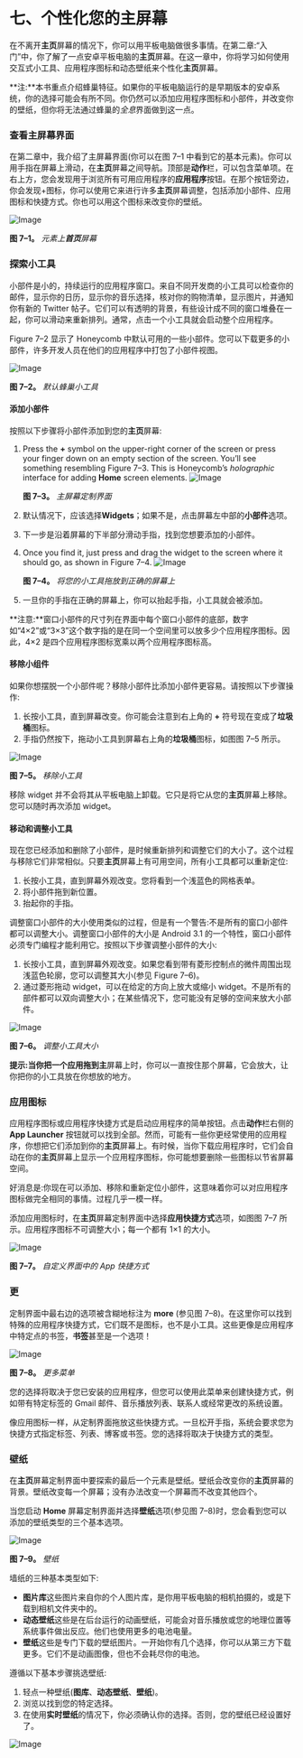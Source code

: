 # 七、个性化您的主屏幕

在不离开**主页**屏幕的情况下，你可以用平板电脑做很多事情。在第二章:“入门”中，你了解了一点安卓平板电脑的**主页**屏幕。在这一章中，你将学习如何使用交互式小工具、应用程序图标和动态壁纸来个性化**主页**屏幕。

**注:**本书重点介绍蜂巢特征。如果你的平板电脑运行的是早期版本的安卓系统，你的选择可能会有所不同。你仍然可以添加应用程序图标和小部件，并改变你的壁纸，但你将无法通过蜂巢的*全息*界面做到这一点。

### 查看主屏幕界面

在第二章中，我介绍了主屏幕界面(你可以在图 7–1 中看到它的基本元素)。你可以用手指在屏幕上滑动，在**主页**屏幕之间导航。顶部是**动作**栏，可以包含菜单项。在右上方，您会发现用于浏览所有可用应用程序的**应用程序**按钮。在那个按钮旁边，你会发现+图标，你可以使用它来进行许多**主页**屏幕调整，包括添加小部件、应用图标和快捷方式。你也可以用这个图标来改变你的壁纸。

![Image](img/0701.jpg)

**图 7–1。** *元素上**首页**屏幕*

### 探索小工具

小部件是小的，持续运行的应用程序窗口。来自不同开发商的小工具可以检查你的邮件，显示你的日历，显示你的音乐选择，核对你的购物清单，显示图片，并通知你有新的 Twitter 帖子。它们可以有透明的背景，有些设计成不同的窗口堆叠在一起，你可以滑动来重新排列。通常，点击一个小工具就会启动整个应用程序。

Figure 7–2 显示了 Honeycomb 中默认可用的一些小部件。您可以下载更多的小部件，许多开发人员在他们的应用程序中打包了小部件视图。

![Image](img/0702.jpg)

**图 7–2。** *默认蜂巢小工具*

#### 添加小部件

按照以下步骤将小部件添加到您的**主页**屏幕:

1.  Press the **+** symbol on the upper-right corner of the screen or press your finger down on an empty section of the screen. You’ll see something resembling Figure 7–3. This is Honeycomb’s *holographic* interface for adding **Home** screen elements. ![Image](img/0703.jpg)

    **图 7–3。** *主屏幕定制界面*

2.  默认情况下，应该选择**Widgets**；如果不是，点击屏幕左中部的**小部件**选项。
3.  下一步是沿着屏幕的下半部分滑动手指，找到您想要添加的小部件。
4.  Once you find it, just press and drag the widget to the screen where it should go, as shown in Figure 7–4. ![Image](img/0704.jpg)

    **图 7–4。** *将您的小工具拖放到正确的屏幕上*

5.  一旦你的手指在正确的屏幕上，你可以抬起手指，小工具就会被添加。

**注意:**窗口小部件的尺寸列在界面中每个窗口小部件的底部，数字如“4×2”或“3×3”这个数字指的是在同一个空间里可以放多少个应用程序图标。因此，4×2 是四个应用程序图标宽乘以两个应用程序图标高。

#### 移除小组件

如果你想摆脱一个小部件呢？移除小部件比添加小部件更容易。请按照以下步骤操作:

1.  长按小工具，直到屏幕改变。你可能会注意到右上角的 **+** 符号现在变成了**垃圾桶**图标。
2.  手指仍然按下，拖动小工具到屏幕右上角的**垃圾桶**图标，如图图 7–5 所示。

![Image](img/0705.jpg)

**图 7–5。** *移除小工具*

移除 widget 并不会将其从平板电脑上卸载。它只是将它从您的**主页**屏幕上移除。您可以随时再次添加 widget。

#### 移动和调整小工具

现在您已经添加和删除了小部件，是时候重新排列和调整它们的大小了。这个过程与移除它们非常相似。只要**主页**屏幕上有可用空间，所有小工具都可以重新定位:

1.  长按小工具，直到屏幕外观改变。您将看到一个浅蓝色的网格表单。
2.  将小部件拖到新位置。
3.  抬起你的手指。

调整窗口小部件的大小使用类似的过程，但是有一个警告:不是所有的窗口小部件都可以调整大小。调整窗口小部件的大小是 Android 3.1 的一个特性，窗口小部件必须专门编程才能利用它。按照以下步骤调整小部件的大小:

1.  长按小工具，直到屏幕外观改变。如果您看到带有菱形控制点的微件周围出现浅蓝色轮廓，您可以调整其大小(参见 Figure 7–6)。
2.  通过菱形拖动 widget，可以在给定的方向上放大或缩小 widget。不是所有的部件都可以双向调整大小；在某些情况下，您可能没有足够的空间来放大小部件。

![Image](img/0706.jpg)

**图 7–6。** *调整小工具大小*

**提示:**当你把一个应用拖到**主**屏幕上时，你可以一直按住那个屏幕，它会放大，让你把你的小工具放在你想放的地方。

### 应用图标

应用程序图标或应用程序快捷方式是启动应用程序的简单按钮。点击**动作**栏右侧的 **App Launcher** 按钮就可以找到全部。然而，可能有一些你更经常使用的应用程序，你想把它们添加到你的**主页**屏幕上。有时候，当你下载应用程序时，它们会自动在你的**主页**屏幕上显示一个应用程序图标，你可能想要删除一些图标以节省屏幕空间。

好消息是:你现在可以添加、移除和重新定位小部件，这意味着你可以对应用程序图标做完全相同的事情。过程几乎一模一样。

添加应用图标时，在**主页**屏幕定制界面中选择**应用快捷方式**选项，如图图 7–7 所示。应用程序图标不可调整大小；每一个都有 1×1 的大小。

![Image](img/0707.jpg)

**图 7–7。** *自定义界面中的 App 快捷方式*

### 更

定制界面中最右边的选项被含糊地标注为 **more** (参见图 7–8)。在这里你可以找到特殊的应用程序快捷方式，它们既不是图标，也不是小工具。这些更像是应用程序中特定点的书签，**书签**甚至是一个选项！

![Image](img/0708.jpg)

**图 7–8。** *更多菜单*

您的选择将取决于您已安装的应用程序，但您可以使用此菜单来创建快捷方式，例如带有特定标签的 Gmail 邮件、音乐播放列表、联系人或经常更改的系统设置。

像应用图标一样，从定制界面拖放这些快捷方式。一旦松开手指，系统会要求您为快捷方式指定标签、列表、博客或书签。您的选择将取决于快捷方式的类型。

### 壁纸

在**主页**屏幕定制界面中要探索的最后一个元素是壁纸。壁纸会改变你的**主页**屏幕的背景。壁纸改变每一个屏幕；没有办法改变一个屏幕而不改变其他四个。

当您启动 **Home** 屏幕定制界面并选择**壁纸**选项(参见图 7–8)时，您会看到您可以添加的壁纸类型的三个基本选项。

![Image](img/0709.jpg)

**图 7–9。** *壁纸*

墙纸的三种基本类型如下:

*   **图片库**这些图片来自你的个人图片库，是你用平板电脑的相机拍摄的，或是下载到相机文件夹中的。
*   **动态壁纸**这些是在后台运行的动画壁纸，可能会对音乐播放或您的地理位置等系统事件做出反应。他们也使用更多的电池电量。
*   **壁纸**这些是专门下载的壁纸图片。一开始你有几个选择，你可以从第三方下载更多。它们不是动画图像，但也不会耗尽你的电池。

遵循以下基本步骤挑选壁纸:

1.  轻点一种壁纸(**图库**、**动态壁纸**、**壁纸**)。
2.  浏览以找到您的特定选择。
3.  在使用**实时壁纸**的情况下，你必须确认你的选择。否则，您的壁纸已经设置好了。

![Image](img/U0701.jpg)
